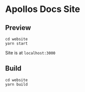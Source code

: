 # Apollos Docs Site

## Preview

```
cd website
yarn start
```

Site is at `localhost:3000`

## Build

```
cd website
yarn build
```

